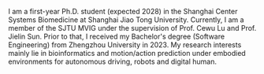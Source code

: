 I am a first-year Ph.D. student (expected 2028) in the Shanghai Center Systems Biomedicine at Shanghai Jiao Tong University. Currently, I am a member of the SJTU MVIG under the supervision of Prof. Cewu Lu and Prof. Jielin Sun. Prior to that, I received my Bachelor's degree (Software Engineering) from Zhengzhou University in 2023. My research interests mainly lie in bioinformatics and motion/action prediction under embodied environments for autonomous driving, robots and digital human.
